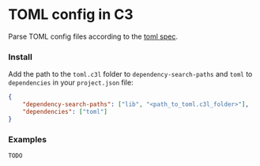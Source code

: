 # TOML config in C3

Parse TOML config files according to the [toml spec](https://toml.io/en/v1.0.0).

### Install

Add the path to the `toml.c3l` folder to `dependency-search-paths` and
`toml` to `dependencies` in your `project.json` file:

```json
{
    "dependency-search-paths": ["lib", "<path_to_toml.c3l_folder>"],
    "dependencies": ["toml"]
}
```

### Examples

```cpp
TODO
```
